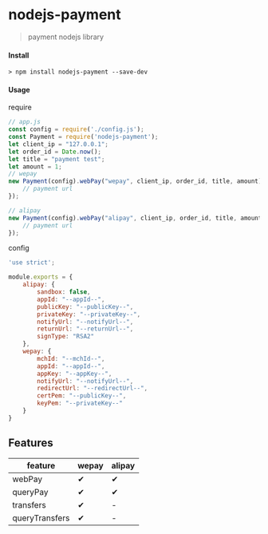 # nodejs-payment
> payment nodejs library

#### Install
```
> npm install nodejs-payment --save-dev
```

#### Usage
require
```js
// app.js
const config = require('./config.js');
const Payment = require('nodejs-payment');
let client_ip = "127.0.0.1";
let order_id = Date.now();
let title = "payment test";
let amount = 1;
// wepay
new Payment(config).webPay("wepay", client_ip, order_id, title, amount).them(url => {
    // payment url
});

// alipay
new Payment(config).webPay("alipay", client_ip, order_id, title, amount).them(url => {
    // payment url
});
```

config
```js
'use strict';

module.exports = {
    alipay: {
        sandbox: false,
        appId: "--appId--",
        publicKey: "--publicKey--",
        privateKey: "--privateKey--",
        notifyUrl: "--notifyUrl--",
        returnUrl: "--returnUrl--",
        signType: "RSA2"
    },
    wepay: {
        mchId: "--mchId--",
        appId: "--appId--",
        appKey: "--appKey--",
        notifyUrl: "--notifyUrl--",
        redirectUrl: "--redirectUrl--",
        certPem: "--publicKey--",
        keyPem: "--privateKey--"
    }
}
```


## Features

feature | wepay |  alipay  
-|-|-
webPay | ✔  | ✔  |
queryPay | ✔  | ✔  |
transfers | ✔ | - |
queryTransfers | ✔ | - |